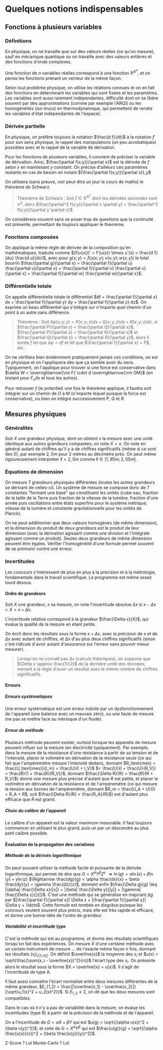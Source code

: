 # Quelques notions indispensables
## Fonctions à plusieurs variables
### Définitions
En physique, on ne travaille que sur des valeurs réelles (ce qu'on mesure), sauf
en mécanique quantique ou on travaille avec des valeurs entières et des
fonctions d'onde complexes.

Une fonction de $n$ variables réelles correspond à une fonction $\mathbb{R}^{\mathbb{R}^n}$,
et on pense les fonctions prenant un vecteur de la même façon.

Selon tout problème physique, on utilise les relations connues et on en fait des
fonctions en déterminant les variables qui sont fixées et les
paramètres. Les variables sont aussi rarement indépendantes, difficulté dont on
se libère souvent par des approximations (comme par exemple l'ARQS ou les
homogénéités (iso-trucs) en thermodynamique, qui permettent de rendre les
variables d'état indépendantes de l'espace).

### Dérivée partielle
En physique, on préfère toujours la notation $\frac{d f}{dt}$ à la notation $f'$
pour son sens physique, le rappel des manipulations (un peu acrobatiques)
possibles avec et le rappel de la variable de dérivation.

Pour les fonctions de plusieurs variables, il convient de préciser la variable
de dérivation. Ainsi, $\frac{\partial f(x;y)}{\partial x}$ est la dérivée de $f$
selon $x$ en maintenant $y$ constant. On précise d'ailleurs ces paramètres
restants en cas de besoin en notant $(\frac{\partial f(x;y)}{\partial x})_y$

On utilisera (sans preuve, voir peut-être un jour le cours de maths) le théorème
de Schwarz.

> Théorème de Schwarz : Soit $f \in \mathbb{R}^{\mathbb{R}^2}$
> dont les dérivées secondes sont $\mathcal{C}^2$,
> alors $\frac{\partial^2 f(x;y)}{\partial x \partial y} = \frac{\partial^2 f(x;y)}{\partial y \partial x}$.

On considèrera souvent sans se poser trop de questions que la continuité est
présente, permettant de toujours appliquer le théorème.

### Fonctions composées
On applique la même règle de dérivée de la composition qu'en mathématiques,
traduite comme $(f(u(x)))' = f'(u(x)) \times u'(x) = \frac{d f}{du} \frac{d u}{dx}$, avec
pour $g(x;y) = f(u(x;y);v(x;y);w(x;y))$
le total bourrin $\frac{\partial g}{\partial x} = \frac{\partial f}{\partial u} \frac{\partial u}{\partial x} + \frac{\partial f}{\partial v} \frac{\partial v}{\partial x} + \frac{\partial f}{\partial w} \frac{\partial w}{\partial x}$.

### Différentielle totale
On appelle différentielle totale le différentiel
$df = \frac{\partial f}{\partial x} dx + \frac{\partial f}{\partial y} dy + \frac{\partial f}{\partial z} dz$.
On exprime un beau différentiel qui s'intègre sur n'importe quel chemin d'un
point à un autre sans différence.

> Théorème : Soit $\delta \varphi(x;y;z) = P(x;y;z) dx + Q(x;y;z) dy + R(x;y;z) dz$,
> si $\frac{\partial P}{\partial y} = \frac{\partial Q}{\partial x}$,
> $\frac{\partial P}{\partial z} = \frac{\partial R}{\partial x}$
> et $\frac{\partial Q}{\partial z} = \frac{\partial R}{\partial y}$,
> alors il existe $f$ tel que $\delta \varphi = df$ et tel que $\frac{\partial f}{\partial x} = P$, etc.

On ne vérifiera bien évidemment pratiquement jamais ces conditions, on est en
physique et on l'appliquera dès que ça semble avoir du sens.
Typiquement, on l'applique pour trouver si une force est conservative dans
$\delta W = \overrightarrow{\rm F} \cdot d \overrightarrow{\rm OM}$
(en testant pour $F_x dx$ et tous les autres).

Pour retrouver $f$ (le potentiel) une fois le théorème applique, il faudra soit
intégrer sur un chemin de $O$ à $M$ (n'importe lequel puisque la force est
conservative), ou bien on intègre successivement $P$, $Q$ et $R$.

## Mesures physiques
### Généralités
Soit $X$ une grandeur physique, dont on obtient $x$ la mesure avec une unité
identique aux autres grandeurs comparées; on note $X = x$.
On note en général autant de chiffres qu'il y a de chiffres significatifs (même
si ce sont des $0$), par exemple $2,0 m$ pour $2$ mètres au décimètre près.
On peut même rigoureusement interpréter $\ell = 2,0 m$ comme $\ell \in [1,95 m; 2,05 m[$.

### Équations de dimension
On mesure $7$ grandeurs physiques différentes (toutes les autres grandeurs se
dérivant de celles-ci). Un système de mesure se compose donc de $7$ constantes
"formant une base" qui constituent les unités (cube eau, fraction de la taille
de la Terre puis fraction de la vitesse de la lumière, fraction d'une année
puis oscillations entre états superfins pour le système métrique; vitesse de la
lumière et constante gravitationnelle pour les unités de Planck).

On ne peut additionner que deux valeurs homogènes (de même dimension), et la
dimension du produit de deux grandeurs est le produit de leur dimension (avec la
dérivation agissant comme une division et l'intégrale agissant comme un
produit). Seules deux grandeurs de même dimension peuvent être égales. Vérifier
l'homogénéité d'une formule permet souvent de se prémunir contre une erreur.

### Incertitudes
Les concours s'intéressent de plus en plus à la précision et à la métrologie,
fondamentale dans le travail scientifique. Le programme est même assez lourd
dessus.

#### Ordre de grandeurs
Soit $X$ une grandeur, $x$ sa mesure, on note l'incertitude absolue $\Delta x$
si $x - \Delta x < X < x + \Delta x$.

L'incertitude relative correspond à la grandeur $\frac{\Delta x}{X}$, qui évalue
la qualité de la mesure en étant petite.

On écrit donc les résultats sous la forme $x + \Delta x$, avec la précision de
$x$ et de $\Delta x$ avec autant de chiffres, et $\Delta x$ d'au plus deux
chiffres significatifs (sinon c'est ridicule d'avoir autant d'assurance sur
l'erreur sans pouvoir mieux mesurer).

> Lorsqu'on ne connaît pas $\Delta x$ (calculs théoriques), on suppose que $\Delta x \approx \frac{1}{2}$
> de la dernière unité des données, menant à la règle d'avoir un résultat avec le
> même nombre de chiffres significatifs.

#### Erreurs
##### Erreurs systématiques
Une erreur systématique est une erreur induite par un dysfonctionnement de
l'appareil (une balance avec un mauvais zéro), ou une faute de mesure (ne pas se
mettre face au ménisque d'un fluide).

##### Erreur de méthode
Plusieurs méthode peuvent exister, surtout lorsque les appareils de mesure
peuvent influer sur la mesure (en électricité typiquement). Par exemple, dans la
mesure de la résistance d'une résistance à partir de sa tension et de l'intensité,
placer le voltmètre en dérivation de la résistance seule (ce qui fait que
l'ampèremètre mesure l'intensité dedans, donnant $R_\text{mes} = \frac{U_\text{mes}}{I_m} = \frac{U}{I + I_V}$
$= \frac{U}{I + \frac{U}{R_V}} = \frac{R}{1 + \frac{R}{R_V}}$, donnant $\frac{\Delta R}{R} = \frac{R}{R + R_V}$)
donne une mesure plus précise d'autant que $R$ est petite, et
placer le voltmètre en dérivation de la résistance et de l'ampèremètre
(ce qui mesure la tension aux bornes de l'ampèremètre, donnant $R_m = \frac{U_A + U}{I} = R_A + R$,
soit $\frac{\Delta R}{R} = \frac{R_A}{R}$) est d'autant plus efficace que $R$
est grand.

##### Choix du calibre de l'appareil
Le calibre d'un appareil est la valeur maximum mesurable. Il faut toujours
commencer en utilisant le plus grand, puis un par un descendre au plus petit
calibre possible.

#### Évaluation de la propagation des variations
##### Méthode de la dérivée logarithmique
On peut souvent utiliser la méthode facile et puissante de la dérivée
logarithmique, qui permet de dire que $G = X^{\alpha} Y^{\beta} Z^{\gamma}$
$\Rightarrow \ln(g) = \alpha \ln(x) + \beta \ln(y) + \gamma \ln(z)$
$\Rightarrow \frac{dg}{g} = \alpha \frac{dx}{x} + \beta \frac{dy}{y} + \gamma \frac{dz}{z}$,
donnant enfin $\frac{\Delta g}{g} \leq |\alpha| \frac{\Delta x}{|x|} + |\beta| \frac{\Delta y}{|y|} + |\gamma| \frac{\Delta z}{|z|}$.
C'est une méthode qui se généralise en majorant $\Delta g$ par
$|\frac{\partial f}{\partial x}| \Delta x + |\frac{\partial f}{\partial y}| \Delta y + \ldots$.
Cette formule est tombée en disgrâce puisque les concours veulent souvent plus
précis, mais elle est très rapide et efficace, et donne une bonne idée de
l'ordre de grandeur.

##### Variabilité et incertitude type
C'est la méthode qui est au programme, et donne des résultats scientifiques
lorsqu'on fait des expériences. On mesure $X$ d'une certaine méthode avec un
certain instrument de mesure ... de l'exacte même façon $n$ fois, donnant
les résultats $(x_i)_{[\![1;n]\!]}$. On définit $\overline{x}$ la moyenne des
$x_i$ et $u(x) = \sqrt{\frac{\sum(x_i - \overline{x})^2}{n}}$ l'écart type des
$x_i$. On présente alors le résultat sous la forme $X = \overline{x} + u(x)$.
Il s'agit de l'incertitude de type A.

Il faut aussi connaître l'écart normalisé entre deux mesures différentes de la
même grandeur, $E_{1,2} = \frac{|\overline{x_1} - \overline{x_2}|}{\sqrt{u_1(x)^2 + u_2(x)^2}}$.
Si $E_{1,2} \leq 2$, on dit que les deux mesures sont compatibles.

Dans le cas où il n'y a pas de variabilité dans la mesure, on évalue les
incertitudes (type B) à partir de la précision de la méthode et de l'appareil.

On a l'incertitude de $G = \alpha X + \beta Y$ qui est
$u(g) = \sqrt{(\alpha u(x))^2 + (\beta v(y))^2}$,
et celle de $G = X^{\alpha} Y^{\beta}$ qui est
$\frac{u(g)}{g} = \sqrt{(\alpha \frac{u(x)}{x})^2 + (\beta \frac{u(y)}{y})^2}$.

Z-Score ? Lol
Monte-Carlo ? Lol
